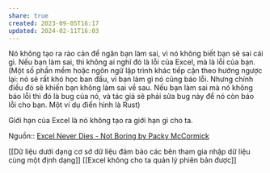 ```yaml
---
share: true
created: 2023-09-05T16:17
updated: 2024-02-11T16:03
---
```

Nó không tạo ra rào cản để ngăn bạn làm sai, vì nó không biết bạn sẽ sai cái gì. Nếu bạn làm sai, thì không ai nghĩ đó là lỗi của Excel, mà là lỗi của bạn. (Một số phần mềm hoặc ngôn ngữ lập trình khác tiếp cận theo hướng ngược lại: nó sẽ rất khó học ban đầu, vì bạn làm gì nó cũng báo lỗi. Nhưng chính điều đó sẽ khiến bạn không làm sai về sau. Nếu bạn làm sai mà nó không báo lỗi thì đó là bug của nó, và tác giả sẽ phải sửa bug này để nó còn báo lỗi cho bạn. Một ví dụ điển hình là Rust)

Giới hạn của Excel là nó không tạo ra giới hạn gì cho ta.

Nguồn:: [Excel Never Dies - Not Boring by Packy McCormick](https://www.notboring.co/p/excel-never-dies)

[[Dữ liệu dưới dạng cơ sở dữ liệu đảm bảo các bên tham gia nhập dữ liệu cùng một định dạng]]
[[Excel không cho ta quản lý phiên bản được]] 